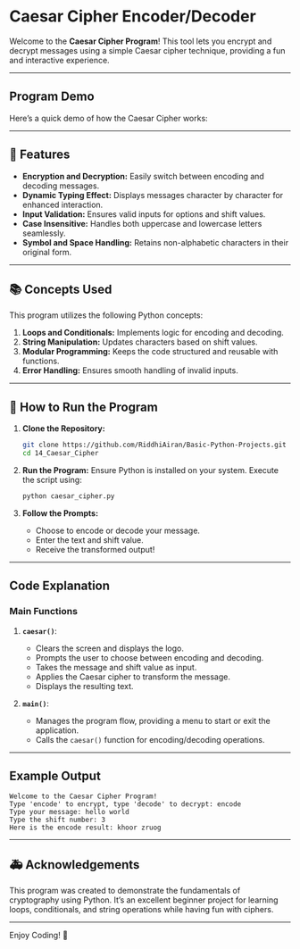 # Caesar Cipher Encoder/Decoder

Welcome to the **Caesar Cipher Program**! This tool lets you encrypt and decrypt messages using a simple Caesar cipher technique, providing a fun and interactive experience.

---

## Program Demo
Here’s a quick demo of how the Caesar Cipher works:


---

## 🚀 Features

- **Encryption and Decryption:** Easily switch between encoding and decoding messages.
- **Dynamic Typing Effect:** Displays messages character by character for enhanced interaction.
- **Input Validation:** Ensures valid inputs for options and shift values.
- **Case Insensitive:** Handles both uppercase and lowercase letters seamlessly.
- **Symbol and Space Handling:** Retains non-alphabetic characters in their original form.

---

## 📚 Concepts Used

This program utilizes the following Python concepts:

1. **Loops and Conditionals:** Implements logic for encoding and decoding.
2. **String Manipulation:** Updates characters based on shift values.
3. **Modular Programming:** Keeps the code structured and reusable with functions.
4. **Error Handling:** Ensures smooth handling of invalid inputs.

---

## 📄 How to Run the Program

1. **Clone the Repository:**
   ```bash
   git clone https://github.com/RiddhiAiran/Basic-Python-Projects.git
   cd 14_Caesar_Cipher
   ```

2. **Run the Program:**
   Ensure Python is installed on your system. Execute the script using:
   ```bash
   python caesar_cipher.py
   ```

3. **Follow the Prompts:**
   - Choose to encode or decode your message.
   - Enter the text and shift value.
   - Receive the transformed output!

---

## Code Explanation

### Main Functions

1. **`caesar()`**:
   - Clears the screen and displays the logo.
   - Prompts the user to choose between encoding and decoding.
   - Takes the message and shift value as input.
   - Applies the Caesar cipher to transform the message.
   - Displays the resulting text.

2. **`main()`**:
   - Manages the program flow, providing a menu to start or exit the application.
   - Calls the `caesar()` function for encoding/decoding operations.

---

## Example Output

```plaintext
Welcome to the Caesar Cipher Program!
Type 'encode' to encrypt, type 'decode' to decrypt: encode
Type your message: hello world
Type the shift number: 3
Here is the encode result: khoor zruog
```

---

## 🚑 Acknowledgements

This program was created to demonstrate the fundamentals of cryptography using Python. It’s an excellent beginner project for learning loops, conditionals, and string operations while having fun with ciphers.

---

Enjoy Coding! 🔐
